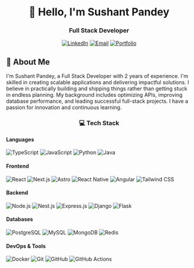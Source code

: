 <div align="center">
  
# 👋 Hello, I'm Sushant Pandey

### Full Stack Developer

[![LinkedIn](https://img.shields.io/badge/LinkedIn-Connect-0077B5?style=for-the-badge&logo=linkedin)](https://www.linkedin.com/in/mskp)
[![Email](https://img.shields.io/badge/Email-Contact-EA4335?style=for-the-badge&logo=gmail)](mailto:sushhantpandey@gmail.com)
[![Portfolio](https://img.shields.io/badge/Portfolio-Website-f0593e?style=for-the-badge&logoColor=white)](https://sushant.fun)

</div>

## 🚀 About Me

I'm Sushant Pandey, a Full Stack Developer with 2 years of experience. I'm skilled in creating scalable applications and delivering impactful solutions. I believe in practically building and shipping things rather than getting stuck in endless planning. My background includes optimizing APIs, improving database performance, and leading successful full-stack projects. I have a passion for innovation and continuous learning.

<div align="center">

### 💻 Tech Stack

</div>

#### Languages
![TypeScript](https://img.shields.io/badge/TypeScript-3178C6?style=flat-square&logo=typescript&logoColor=white)
![JavaScript](https://img.shields.io/badge/JavaScript-F7DF1E?style=flat-square&logo=javascript&logoColor=black)
![Python](https://img.shields.io/badge/Python-3776AB?style=flat-square&logo=python&logoColor=white)
![Java](https://img.shields.io/badge/Java-007396?style=flat-square&logo=openjdk&logoColor=white)

#### Frontend
![React](https://img.shields.io/badge/React-61DAFB?style=flat-square&logo=react&logoColor=black)
![Next.js](https://img.shields.io/badge/Next.js-000000?style=flat-square&logo=next.js&logoColor=white)
![Astro](https://img.shields.io/badge/Astro-FF5D01?style=flat-square&logo=astro&logoColor=white)
![React Native](https://img.shields.io/badge/React_Native-61DAFB?style=flat-square&logo=react&logoColor=black)
![Angular](https://img.shields.io/badge/Angular-DD0031?style=flat-square&logo=angular&logoColor=white)
![Tailwind CSS](https://img.shields.io/badge/Tailwind-38B2AC?style=flat-square&logo=tailwind-css&logoColor=white)

#### Backend
![Node.js](https://img.shields.io/badge/Node.js-339933?style=flat-square&logo=node.js&logoColor=white)
![Nest.js](https://img.shields.io/badge/Nest.js-E0234E?style=flat-square&logo=nestjs&logoColor=white)
![Express.js](https://img.shields.io/badge/Express-000000?style=flat-square&logo=express&logoColor=white)
![Django](https://img.shields.io/badge/Django-339933?style=flat-square&logo=django&logoColor=white)
![Flask](https://img.shields.io/badge/Flask-555555?style=flat-square&logo=flask&logoColor=white)

#### Databases
![PostgreSQL](https://img.shields.io/badge/PostgreSQL-336791?style=flat-square&logo=postgresql&logoColor=white)
![MySQL](https://img.shields.io/badge/MySQL-4479A1?style=flat-square&logo=mysql&logoColor=yellow)
![MongoDB](https://img.shields.io/badge/MongoDB-47A248?style=flat-square&logo=mongodb&logoColor=white)
![Redis](https://img.shields.io/badge/Redis-DC382D?style=flat-square&logo=redis&logoColor=white)


#### DevOps & Tools
![Docker](https://img.shields.io/badge/Docker-2496ED?style=flat-square&logo=docker&logoColor=white)
![Git](https://img.shields.io/badge/Git-F05032?style=flat-square&logo=git&logoColor=white)
![GitHub](https://img.shields.io/badge/GitHub-F05032?style=flat-square&logo=github&logoColor=white)
![GitHub Actions](https://img.shields.io/badge/GitHub_Actions-2088FF?style=flat-square&logo=github-actions&logoColor=white)
